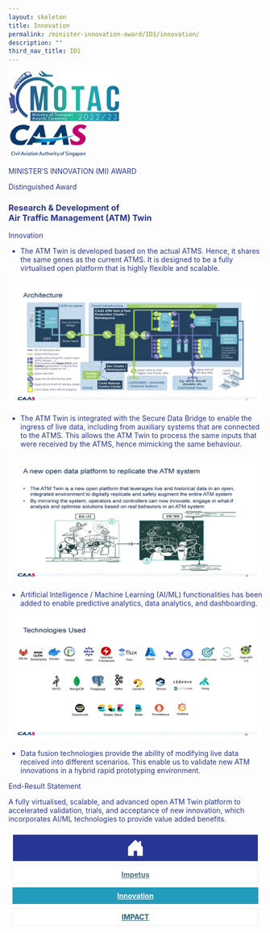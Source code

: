 ```yaml
---
layout: skeleton
title: Innovation
permalink: /minister-innovation-award/ID1/innovation/
description: ""
third_nav_title: ID1
---
```

<style type="text/css">
   .text-pri {
     color: #273592;
   }

   .nav-tabs {
     border-bottom: none !important;
     overflow: hidden !important;
   }

   .nav-link {
     margin: 8px !important;
     border-radius: 0px !important;
     font-weight: 700 !important;
     padding: 0.5rem 2.8rem !important;
   }

   .link-home {
     border: 1px solid #eee !important;
     color: #fff !important;
     background: rgb(39, 54, 149) !important;
     display: flex;
     justify-content: center;
     align-items: center;
   }

   .link-project {
     border: 1px solid #eee !important;
     color: rgb(83, 114, 122) !important;
     background-color: #fff !important;
     display: flex;
     justify-content: center;
     align-items: center;
   }

   .link-project.active {
     border: none !important;
     color: #fff !important;
     background: rgb(41, 115, 144) !important;
   }

   .link-solution {
     border: 1px solid #eee !important;
     color: rgb(69, 148, 145) !important;
     background-color: #fff !important;
     display: flex;
     justify-content: center;
     align-items: center;
   }

   .link-solution.active {
     border: none !important;
     color: #fff !important;
     background: rgb(34, 155, 189) !important;
   }

   .link-impact {
     border: 1px solid #eee !important;
     color: rgb(41, 95, 120) !important;
     background-color: #fff !important;
     display: flex;
     justify-content: center;
     align-items: center;
   }

   .link-impact.active {
     border: none !important;
     color: #fff !important;
     background: rgb(10, 91, 142) !important;
   }
 </style>
 <div class="container-fluid py-5 card-bg text-pri my-5">
   <div class="row">
     <div class="col-sm-12 pt-4 pb-3 text-center">
       <img src="/images/Logos/MOTAC_header.png" alt="motac logo" class="img-fluid" />
     </div>
   </div>
   <div class="row border border-4 border-info">
     <div class="col-sm-4 py-3 text-center d-flex flex-column align-items-center justify-content-center">
       <img src="/images/Logos/CAAS.png" class="img-fluid" alt="CAAS" />
     </div>
     <div class="col-sm-8 py-3 text-center bg-primary d-flex justify-content-center flex-column aligin-items-center">
       <p class="mb-1 text-light font-weight-bold raleway-font"> MINISTER’S INNOVATION (MI) AWARD </p>
       <p class="mb-0 distinguished-award">Distinguished Award</p>
     </div>
   </div>
   <div class="row">
     <div class="col-12 py-3">
       <h3 class="text-center font-weight-bold"> Research & Development of <br /> Air Traffic Management (ATM) Twin </h3>
     </div>
     <div class="col-sm-12 text-center py-2 my-2 bg-heading">
       <p class="mb-0 h3 font-weight-bold text-uppercase text-light"> Innovation </p>
     </div>
     <div class="col-sm-12">
       <div class="row py-2">
         <div class="col-sm-6">
           <ul class="text-pri">
             <li>
               <p> The ATM Twin is developed based on the actual ATMS. Hence, it shares the same genes as the current ATMS. It is designed to be a fully virtualised open platform that is highly flexible and scalable. </p>
             </li>
           </ul>
         </div>
         <div class="col-sm-6">
           <img src="/images/MI/ID1/Individual Pic/Architecture.jpg" class="img-fluid border border-5 border-primary" alt="" />
         </div>
       </div>
       <div class="row py-2">
         <div class="col-sm-6">
           <ul class="text-pri">
             <li>
               <p> The ATM Twin is integrated with the Secure Data Bridge to enable the ingress of live data, including from auxiliary systems that are connected to the ATMS. This allows the ATM Twin to process the same inputs that were received by the ATMS, hence mimicking the same behaviour. </p>
             </li>
           </ul>
         </div>
         <div class="col-sm-6">
           <img src="/images/MI/ID1/Individual Pic/SDB.jpg" class="img-fluid border border-5" style="border-color: #28bd99 !important" alt="" />
         </div>
       </div>
       <div class="row py-2">
         <div class="col-sm-6">
           <ul class="text-pri">
             <li>
               <p> Artificial Intelligence / Machine Learning (AI/ML) functionalities has been added to enable predictive analytics, data analytics, and dashboarding. </p>
             </li>
           </ul>
         </div>
         <div class="col-sm-6">
           <img src="/images/MI/ID1/Individual Pic/Tech and Tools.jpg" class="img-fluid border border-5 border-secondary" alt="" />
         </div>
       </div>
       <div class="row py-2">
         <div class="col-sm-12">
           <ul class="text-pri">
             <li>
               <p> Data fusion technologies provide the ability of modifying live data received into different scenarios. This enable us to validate new ATM innovations in a hybrid rapid prototyping environment. </p>
             </li>
           </ul>
         </div>
       </div>
     </div>
   </div>
   <div class="row">
     <div class="col-sm-12 text-center py-2 my-2 bg-heading">
       <p class="mb-0 h3 font-weight-bold text-uppercase text-light"> End-Result Statement </p>
     </div>
     <div class="col-sm-12 py-2">
       <p class="mb-0 font-weight-bold text-pri"> A fully virtualised, scalable, and advanced open ATM Twin platform to accelerated validation, trials, and acceptance of new innovation, which incorporates AI/ML technologies to provide value added benefits. </p>
     </div>
   </div>
   <nav>
     <div class="nav nav-tabs nav-fill" id="nav-tab" role="tablist">
       <a class="nav-link text-uppercase link-home text-decoration-none" id="nav-home-tab" href="/minister-innovation-award/ID1/home/">
         <svg xmlns="http://www.w3.org/2000/svg" width="36" height="36" fill="currentColor" class="bi bi-house-door-fill" viewBox="0 0 16 16">
           <path d="M6.5 14.5v-3.505c0-.245.25-.495.5-.495h2c.25 0 .5.25.5.5v3.5a.5.5 0 0 0 .5.5h4a.5.5 0 0 0 .5-.5v-7a.5.5 0 0 0-.146-.354L13 5.793V2.5a.5.5 0 0 0-.5-.5h-1a.5.5 0 0 0-.5.5v1.293L8.354 1.146a.5.5 0 0 0-.708 0l-6 6A.5.5 0 0 0 1.5 7.5v7a.5.5 0 0 0 .5.5h4a.5.5 0 0 0 .5-.5Z" />
         </svg>
       </a>
       <a class="nav-link link-project text-decoration-none" id="nav-project-tab" href="/minister-innovation-award/ID1/impetus/"> Impetus </a>
       <a class="nav-link active link-solution text-decoration-none" id="nav-solution-tab" href="/minister-innovation-award/ID1/innovation/"> Innovation</a>
       <a class="nav-link link-impact text-decoration-none" id="nav-impact-tab" href="/minister-innovation-award/ID1/impact/"> IMPACT​</a>
     </div>
   </nav>
 </div>